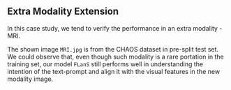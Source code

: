## Extra Modality Extension

In this case study, we tend to verify the performance in an extra modality - MRI. 

The shown image `MRI.jpg` is from the CHAOS dataset in pre-split test set. We could observe that, even though such modality is a rare portation in the training set, our model `FLanS` still performs well in understanding the intention of the text-prompt and align it with the visual features in the new modality image. 